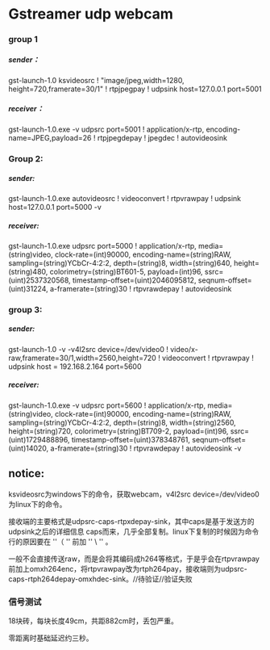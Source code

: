 # Gstreamer udp webcam

### group 1

##### sender：

gst-launch-1.0 ksvideosrc ! "image/jpeg,width=1280, height=720,framerate=30/1" ! rtpjpegpay ! udpsink host=127.0.0.1 port=5001

##### receiver：

gst-launch-1.0.exe -v udpsrc port=5001 ! application/x-rtp, encoding-name=JPEG,payload=26 !  rtpjpegdepay ! jpegdec !   autovideosink



### Group 2:

##### sender:

gst-launch-1.0.exe autovideosrc ! videoconvert ! rtpvrawpay ! udpsink host=127.0.0.1 port=5000 -v

##### receiver:

gst-launch-1.0.exe udpsrc port=5000 ! application/x-rtp, media=(string)video, clock-rate=(int)90000, encoding-name=(string)RAW, sampling=(string)YCbCr-4:2:2, depth=(string)8, width=(string)640, height=(string)480, colorimetry=(string)BT601-5, payload=(int)96, ssrc=(uint)2537320568, timestamp-offset=(uint)2046095812, seqnum-offset=(uint)31224, a-framerate=(string)30 ! rtpvrawdepay ! autovideosink



### group 3:

##### sender:

gst-launch-1.0 -v -v4l2src device=/dev/video0 ! video/x-raw,framerate=30/1,width=2560,height=720 ! videoconvert ! rtpvrawpay ! udpsink host = 192.168.2.164 port=5600

##### receiver:

gst-launch-1.0.exe -v udpsrc port=5600 ! application/x-rtp, media=(string)video, clock-rate=(int)90000, encoding-name=(string)RAW, sampling=(string)YCbCr-4:2:2, depth=(string)8, width=(string)2560, height=(string)720, colorimetry=(string)BT709-2, payload=(int)96, ssrc=(uint)1729488896, timestamp-offset=(uint)378348761, seqnum-offset=(uint)14020, a-framerate=(string)30 ! rtpvrawdepay !   autovideosink -v



## notice:

ksvideosrc为windows下的命令，获取webcam，v4l2src device=/dev/video0 为linux下的命令。

接收端的主要格式是udpsrc-caps-rtpxdepay-sink，其中caps是基于发送方的udpsink之后的详细信息 caps而来，几乎全部复制。linux下复制的时候因为命令行的原因要在 ''（ '' 前加 '' \ '' 。

一般不会直接传送raw，而是会将其编码成h264等格式，于是乎会在rtpvrawpay前加上omxh264enc，将rtpvrawpay改为rtph264pay，接收端则为udpsrc-caps-rtph264depay-omxhdec-sink。//待验证//验证失败





### 信号测试

18块砖，每块长度49cm，共距882cm时，丢包严重。

零距离时基础延迟约三秒。